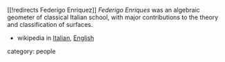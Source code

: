 [[!redirects Federigo Enriquez]]
_Federigo Enriques_ was an algebraic geometer of classical Italian school, with major contributions to the theory and classification of surfaces. 

* wikipedia in [Italian](http://it.wikipedia.org/wiki/Federigo_Enriques), [English](http://en.wikipedia.org/wiki/Federigo_Enriques)

category: people